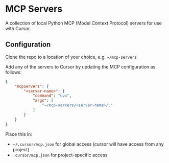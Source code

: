 # MCP Servers
A collection of local Python MCP (Model Context Protocol) servers for use with Cursor.

## Configuration
Clone the repo to a location of your choice, e.g. `~/mcp-servers`

Add any of the servers to Cursor by updating the MCP configuration as follows:

```json
{
    "mcpServers": {
        "<server-name>": {
            "command": "uvx",
            "args": [ 
                "~/mcp-servers/<server-name>/."
            ]
        }
    }
}
```

Place this in:
- `~/.cursor/mcp.json` for global access (cursor will have access from any project)
- `.cursor/mcp.json` for project-specific access

